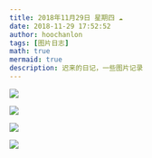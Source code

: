 ```yaml
---
title: 2018年11月29日 星期四 ☁
date: 2018-11-29 17:52:52
author: hoochanlon
tags: [图片日志]
math: true
mermaid: true
description: 迟来的日记，一些图片记录
---
```


![](https://i.loli.net/2018/11/29/5bffc658e40c5.jpg)

![](https://i.loli.net/2018/11/29/5bffc54e62e3b.jpg)

![](https://i.loli.net/2018/11/29/5bffc30638b44.jpg)

![](https://i.loli.net/2018/11/29/5bffc6fa964d4.jpg)
